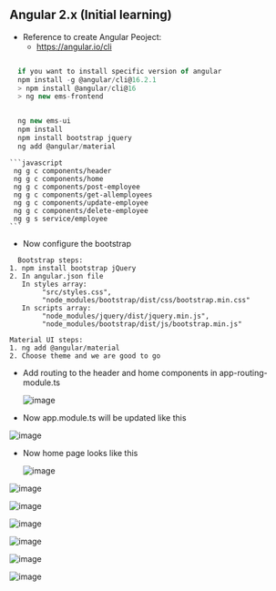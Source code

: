 ## Angular 2.x  (Initial learning) 

* Reference to create Angular Peoject:
  * https://angular.io/cli

    
```javascript

  if you want to install specific version of angular 
  npm install -g @angular/cli@16.2.1
  > npm install @angular/cli@16
  > ng new ems-frontend


  ng new ems-ui
  npm install
  npm install bootstrap jquery
  ng add @angular/material

```



    ```javascript
     ng g c components/header
     ng g c components/home
     ng g c components/post-employee
     ng g c components/get-allemployees
     ng g c components/update-employee
     ng g c components/delete-employee
     ng g s service/employee
    ```
* Now configure the bootstrap
  
```text
  Bootstrap steps:
1. npm install bootstrap jQuery
2. In angular.json file
   In styles array: 
        "src/styles.css",
        "node_modules/bootstrap/dist/css/bootstrap.min.css"
   In scripts array:
        "node_modules/jquery/dist/jquery.min.js",
        "node_modules/bootstrap/dist/js/bootstrap.min.js"

Material UI steps:
1. ng add @angular/material
2. Choose theme and we are good to go
```    

* Add routing to the header and home components in app-routing-module.ts

  ![image](https://github.com/veerrajukakarla434/2025-Front-End-Technology-Stack-Pilot-Project/assets/40323661/e3cb1abe-1bf5-479b-a2a9-15ac688c7402)

* Now app.module.ts will be updated like this

![image](https://github.com/veerrajukakarla434/2025-Front-End-Technology-Stack-Pilot-Project/assets/40323661/cfd2a909-885c-4b31-8556-5a307b76f51e)

* Now home page looks like this

  ![image](https://github.com/veerrajukakarla434/2025-Front-End-Technology-Stack-Pilot-Project/assets/40323661/8b0e0558-a9fd-41fd-9417-acb303aba969)


![image](https://github.com/veerrajukakarla434/2025-Front-End-Technology-Stack-Pilot-Project/assets/40323661/f2fc8fd4-1f6a-4e61-9eea-aadc1756d832)


![image](https://github.com/veerrajukakarla434/2025-Front-End-Technology-Stack-Pilot-Project/assets/40323661/87d1af7f-093d-42df-9954-978b2a1112cd)


![image](https://github.com/veerrajukakarla434/2025-Front-End-Technology-Stack-Pilot-Project/assets/40323661/b0f3c503-9d4b-4220-b892-42e6977d164b)

![image](https://github.com/veerrajukakarla434/2025-Front-End-Technology-Stack-Pilot-Project/assets/40323661/f631c973-1a87-42d9-b2fa-c8ed01c71d9c)

![image](https://github.com/veerrajukakarla434/2025-Front-End-Technology-Stack-Pilot-Project/assets/40323661/ce8fc29c-6d77-49c7-a5fb-3da2a5653716)

![image](https://github.com/veerrajukakarla434/2025-Front-End-Technology-Stack-Pilot-Project/assets/40323661/b2604163-704f-423f-98bf-3048d2becc26)



